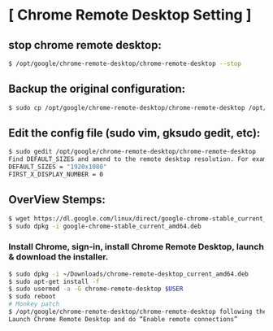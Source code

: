 # [ Chrome Remote Desktop Setting ]

## stop chrome remote desktop:

```bash
$ /opt/google/chrome-remote-desktop/chrome-remote-desktop --stop
```

## Backup the original configuration:

```bash
$ sudo cp /opt/google/chrome-remote-desktop/chrome-remote-desktop /opt/google/chrome-remote-desktop/chrome-remote-desktop.orig
```

## Edit the config file (sudo vim, gksudo gedit, etc):

```bash
$ sudo gedit /opt/google/chrome-remote-desktop/chrome-remote-desktop
Find DEFAULT_SIZES and amend to the remote desktop resolution. For example:
DEFAULT_SIZES = "1920x1080"
FIRST_X_DISPLAY_NUMBER = 0
```

## OverView Stemps:

```bash
$ wget https://dl.google.com/linux/direct/google-chrome-stable_current_amd64.deb
$ sudo dpkg -i google-chrome-stable_current_amd64.deb
```

### Install Chrome, sign-in, install Chrome Remote Desktop, launch & download the installer.

```bash
$ sudo dpkg -i ~/Downloads/chrome-remote-desktop_current_amd64.deb
$ sudo apt-get install -f
$ sudo usermod -a -G chrome-remote-desktop $USER
$ sudo reboot
# Monkey patch 
$ /opt/google/chrome-remote-desktop/chrome-remote-desktop following the Stack Overflow superuser post
Launch Chrome Remote Desktop and do “Enable remote connections” 
```




